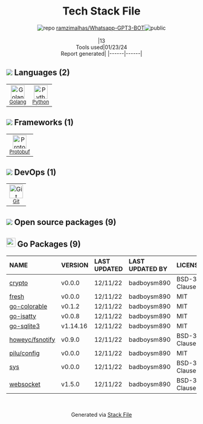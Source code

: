 <!--
&lt;--- Readme.md Snippet without images Start ---&gt;
## Tech Stack
ramzimalhas/Whatsapp-GPT3-BOT is built on the following main stack:

- [Python](https://www.python.org) – Languages
- [Golang](http://golang.org/) – Languages
- [Protobuf](https://developers.google.com/protocol-buffers/) – Serialization Frameworks

Full tech stack [here](/techstack.md)

&lt;--- Readme.md Snippet without images End ---&gt;

&lt;--- Readme.md Snippet with images Start ---&gt;
## Tech Stack
ramzimalhas/Whatsapp-GPT3-BOT is built on the following main stack:

- <img width='25' height='25' src='https://img.stackshare.io/service/993/pUBY5pVj.png' alt='Python'/> [Python](https://www.python.org) – Languages
- <img width='25' height='25' src='https://img.stackshare.io/service/1005/O6AczwfV_400x400.png' alt='Golang'/> [Golang](http://golang.org/) – Languages
- <img width='25' height='25' src='https://img.stackshare.io/service/4393/ma2jqJKH_400x400.png' alt='Protobuf'/> [Protobuf](https://developers.google.com/protocol-buffers/) – Serialization Frameworks

Full tech stack [here](/techstack.md)

&lt;--- Readme.md Snippet with images End ---&gt;
-->
<div align="center">

# Tech Stack File
![](https://img.stackshare.io/repo.svg "repo") [ramzimalhas/Whatsapp-GPT3-BOT](https://github.com/ramzimalhas/Whatsapp-GPT3-BOT)![](https://img.stackshare.io/public_badge.svg "public")
<br/><br/>
|13<br/>Tools used|01/23/24 <br/>Report generated|
|------|------|
</div>

## <img src='https://img.stackshare.io/languages.svg'/> Languages (2)
<table><tr>
  <td align='center'>
  <img width='36' height='36' src='https://img.stackshare.io/service/1005/O6AczwfV_400x400.png' alt='Golang'>
  <br>
  <sub><a href="http://golang.org/">Golang</a></sub>
  <br>
  <sub></sub>
</td>

<td align='center'>
  <img width='36' height='36' src='https://img.stackshare.io/service/993/pUBY5pVj.png' alt='Python'>
  <br>
  <sub><a href="https://www.python.org">Python</a></sub>
  <br>
  <sub></sub>
</td>

</tr>
</table>

## <img src='https://img.stackshare.io/frameworks.svg'/> Frameworks (1)
<table><tr>
  <td align='center'>
  <img width='36' height='36' src='https://img.stackshare.io/service/4393/ma2jqJKH_400x400.png' alt='Protobuf'>
  <br>
  <sub><a href="https://developers.google.com/protocol-buffers/">Protobuf</a></sub>
  <br>
  <sub></sub>
</td>

</tr>
</table>

## <img src='https://img.stackshare.io/devops.svg'/> DevOps (1)
<table><tr>
  <td align='center'>
  <img width='36' height='36' src='https://img.stackshare.io/service/1046/git.png' alt='Git'>
  <br>
  <sub><a href="http://git-scm.com/">Git</a></sub>
  <br>
  <sub></sub>
</td>

</tr>
</table>


## <img src='https://img.stackshare.io/group.svg' /> Open source packages (9)</h2>

## <img width='24' height='24' src='https://img.stackshare.io/service/21112/default_1346bbda8fe03e4dce5601323a3ca47a10c1ae36.png'/> Go Packages (9)

|NAME|VERSION|LAST UPDATED|LAST UPDATED BY|LICENSE|VULNERABILITIES|
|:------|:------|:------|:------|:------|:------|
|[crypto](https://pkg.go.dev/golang.org/x/crypto)|v0.0.0|12/11/22|badboysm890 |BSD-3-Clause|[CVE-2020-9283](https://github.com/advisories/GHSA-ffhg-7mh4-33c4) (Moderate)|
|[fresh](https://pkg.go.dev/github.com/pilu/fresh)|v0.0.0|12/11/22|badboysm890 |MIT|N/A|
|[go-colorable](https://pkg.go.dev/github.com/mattn/go-colorable)|v0.1.2|12/11/22|badboysm890 |MIT|N/A|
|[go-isatty](https://pkg.go.dev/github.com/mattn/go-isatty)|v0.0.8|12/11/22|badboysm890 |MIT|N/A|
|[go-sqlite3](https://pkg.go.dev/github.com/mattn/go-sqlite3)|v1.14.16|12/11/22|badboysm890 |MIT|N/A|
|[howeyc/fsnotify](https://pkg.go.dev/github.com/howeyc/fsnotify)|v0.9.0|12/11/22|badboysm890 |BSD-3-Clause|N/A|
|[pilu/config](https://pkg.go.dev/github.com/pilu/config)|v0.0.0|12/11/22|badboysm890 |MIT|N/A|
|[sys](https://pkg.go.dev/golang.org/x/sys)|v0.0.0|12/11/22|badboysm890 |BSD-3-Clause|N/A|
|[websocket](https://pkg.go.dev/github.com/gorilla/websocket)|v1.5.0|12/11/22|badboysm890 |BSD-3-Clause|N/A|

<br/>
<div align='center'>

Generated via [Stack File](https://github.com/marketplace/stack-file)
